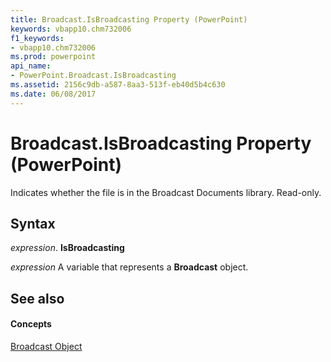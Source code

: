 ```yaml
---
title: Broadcast.IsBroadcasting Property (PowerPoint)
keywords: vbapp10.chm732006
f1_keywords:
- vbapp10.chm732006
ms.prod: powerpoint
api_name:
- PowerPoint.Broadcast.IsBroadcasting
ms.assetid: 2156c9db-a587-8aa3-513f-eb40d5b4c630
ms.date: 06/08/2017
---
```



# Broadcast.IsBroadcasting Property (PowerPoint)

Indicates whether the file is in the Broadcast Documents library. Read-only.


## Syntax

 _expression_. **IsBroadcasting**

 _expression_ A variable that represents a **Broadcast** object.


## See also


#### Concepts


[Broadcast Object](broadcast-object-powerpoint.md)

